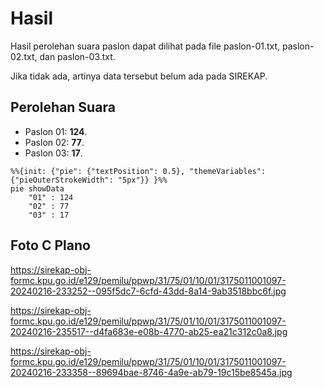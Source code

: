 # Hasil

Hasil perolehan suara paslon dapat dilihat pada file paslon-01.txt, paslon-02.txt, dan paslon-03.txt.

Jika tidak ada, artinya data tersebut belum ada pada SIREKAP.

## Perolehan Suara

 * Paslon 01: **124**.
 * Paslon 02: **77**.
 * Paslon 03: **17**.

```mermaid
%%{init: {"pie": {"textPosition": 0.5}, "themeVariables": {"pieOuterStrokeWidth": "5px"}} }%%
pie showData
    "01" : 124
    "02" : 77
    "03" : 17
```
## Foto C Plano

https://sirekap-obj-formc.kpu.go.id/e129/pemilu/ppwp/31/75/01/10/01/3175011001097-20240216-233252--095f5dc7-6cfd-43dd-8a14-9ab3518bbc6f.jpg

https://sirekap-obj-formc.kpu.go.id/e129/pemilu/ppwp/31/75/01/10/01/3175011001097-20240216-235517--d4fa683e-e08b-4770-ab25-ea21c312c0a8.jpg

https://sirekap-obj-formc.kpu.go.id/e129/pemilu/ppwp/31/75/01/10/01/3175011001097-20240216-233358--89694bae-8746-4a9e-ab79-19c15be8545a.jpg
